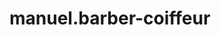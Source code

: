 # manuel.barber-coiffeur
<!DOCTYPE html>
<html lang="de">
<head>
    <meta charset="UTF-8">
    <meta name="viewport" content="width=device-width, initial-scale=1.0">
    <title>BarberStyle - Termin buchen</title>
    <script src="https://cdn.tailwindcss.com"></script>
    <style>
        @import url('https://fonts.googleapis.com/css2?family=Inter:wght@300;400;500;600;700&display=swap');
        body { font-family: 'Inter', sans-serif; }
        
        .calendar-day {
            transition: all 0.2s ease;
        }
        
        .calendar-day:hover {
            transform: translateY(-2px);
            box-shadow: 0 4px 12px rgba(0,0,0,0.15);
        }
        
        .service-card {
            transition: all 0.3s ease;
        }
        
        .service-card:hover {
            transform: translateY(-4px);
            box-shadow: 0 8px 25px rgba(0,0,0,0.15);
        }
        
        .time-slot {
            transition: all 0.2s ease;
        }
        
        .time-slot:hover {
            transform: scale(1.05);
        }
        
        .fade-in {
            animation: fadeIn 0.5s ease-in;
        }
        
        @keyframes fadeIn {
            from { opacity: 0; transform: translateY(20px); }
            to { opacity: 1; transform: translateY(0); }
        }

        .notification-badge {
            animation: pulse 2s infinite;
        }

        @keyframes pulse {
            0%, 100% { transform: scale(1); }
            50% { transform: scale(1.1); }
        }

        .notification-popup {
            animation: slideIn 0.3s ease-out;
        }

        @keyframes slideIn {
            from { transform: translateX(100%); opacity: 0; }
            to { transform: translateX(0); opacity: 1; }
        }
    </style>
</head>
<body class="bg-gradient-to-br from-black via-gray-900 to-black min-h-screen">
    <!-- Header -->
    <header class="bg-black/20 backdrop-blur-lg border-b border-white/10">
        <div class="max-w-6xl mx-auto px-6 py-4">
            <div class="flex items-center justify-between">
                <div class="flex items-center space-x-3">
                    <div class="w-10 h-10 bg-gradient-to-r from-red-600 to-red-800 rounded-lg flex items-center justify-center">
                        <span class="text-white font-bold text-lg">✂️</span>
                    </div>
                    <h1 class="text-2xl font-bold text-white">BarberStyle</h1>
                </div>
                <div class="text-red-400 font-medium">Premium Barbershop</div>
            </div>
        </div>
    </header>

    <div class="max-w-6xl mx-auto px-6 py-8">
        <!-- Progress Steps -->
        <div class="mb-8">
            <div class="flex items-center justify-center space-x-4 mb-6">
                <div class="flex items-center">
                    <div id="step1-indicator" class="w-8 h-8 bg-red-600 text-white rounded-full flex items-center justify-center font-bold">1</div>
                    <span class="ml-2 text-white font-medium">Service wählen</span>
                </div>
                <div class="w-12 h-0.5 bg-gray-600"></div>
                <div class="flex items-center">
                    <div id="step2-indicator" class="w-8 h-8 bg-gray-600 text-gray-400 rounded-full flex items-center justify-center font-bold">2</div>
                    <span class="ml-2 text-gray-400 font-medium">Datum & Zeit</span>
                </div>
                <div class="w-12 h-0.5 bg-gray-600"></div>
                <div class="flex items-center">
                    <div id="step3-indicator" class="w-8 h-8 bg-gray-600 text-gray-400 rounded-full flex items-center justify-center font-bold">3</div>
                    <span class="ml-2 text-gray-400 font-medium">Bestätigung</span>
                </div>
            </div>
        </div>

        <!-- Step 1: Service Selection -->
        <div id="step1" class="fade-in">
            <h2 class="text-3xl font-bold text-white text-center mb-8">Wählen Sie Ihre Dienstleistung</h2>
            <div class="grid md:grid-cols-2 lg:grid-cols-3 gap-6">
                <div class="service-card bg-white/10 backdrop-blur-lg rounded-xl p-6 border border-white/20 cursor-pointer" onclick="selectService('Herrenschnitt', 35, 45)">
                    <div class="text-4xl mb-4">💇‍♂️</div>
                    <h3 class="text-xl font-bold text-white mb-2">Herrenschnitt</h3>
                    <p class="text-gray-300 mb-4">Klassischer Herrenschnitt mit Styling</p>
                    <div class="flex justify-between items-center">
                        <span class="text-2xl font-bold text-red-400">35€</span>
                        <span class="text-gray-400">45 Min</span>
                    </div>
                </div>

                <div class="service-card bg-white/10 backdrop-blur-lg rounded-xl p-6 border border-white/20 cursor-pointer" onclick="selectService('Bart trimmen', 25, 30)">
                    <div class="text-4xl mb-4">🧔</div>
                    <h3 class="text-xl font-bold text-white mb-2">Bart trimmen</h3>
                    <p class="text-gray-300 mb-4">Professionelle Bartpflege und Styling</p>
                    <div class="flex justify-between items-center">
                        <span class="text-2xl font-bold text-red-400">25€</span>
                        <span class="text-gray-400">30 Min</span>
                    </div>
                </div>

                <div class="service-card bg-white/10 backdrop-blur-lg rounded-xl p-6 border border-white/20 cursor-pointer" onclick="selectService('Komplett-Paket', 55, 75)">
                    <div class="text-4xl mb-4">✨</div>
                    <h3 class="text-xl font-bold text-white mb-2">Komplett-Paket</h3>
                    <p class="text-gray-300 mb-4">Schnitt + Bart + Waschen + Styling</p>
                    <div class="flex justify-between items-center">
                        <span class="text-2xl font-bold text-red-400">55€</span>
                        <span class="text-gray-400">75 Min</span>
                    </div>
                </div>

                <div class="service-card bg-white/10 backdrop-blur-lg rounded-xl p-6 border border-white/20 cursor-pointer" onclick="selectService('Rasur', 30, 40)">
                    <div class="text-4xl mb-4">🪒</div>
                    <h3 class="text-xl font-bold text-white mb-2">Klassische Rasur</h3>
                    <p class="text-gray-300 mb-4">Traditionelle Nassrasur mit heißem Handtuch</p>
                    <div class="flex justify-between items-center">
                        <span class="text-2xl font-bold text-red-400">30€</span>
                        <span class="text-gray-400">40 Min</span>
                    </div>
                </div>

                <div class="service-card bg-white/10 backdrop-blur-lg rounded-xl p-6 border border-white/20 cursor-pointer" onclick="selectService('Kinderschnitt', 20, 30)">
                    <div class="text-4xl mb-4">👶</div>
                    <h3 class="text-xl font-bold text-white mb-2">Kinderschnitt</h3>
                    <p class="text-gray-300 mb-4">Für unsere kleinen Kunden (bis 12 Jahre)</p>
                    <div class="flex justify-between items-center">
                        <span class="text-2xl font-bold text-red-400">20€</span>
                        <span class="text-gray-400">30 Min</span>
                    </div>
                </div>

                <div class="service-card bg-white/10 backdrop-blur-lg rounded-xl p-6 border border-white/20 cursor-pointer" onclick="selectService('Haarpflege', 40, 50)">
                    <div class="text-4xl mb-4">🧴</div>
                    <h3 class="text-xl font-bold text-white mb-2">Haarpflege</h3>
                    <p class="text-gray-300 mb-4">Intensive Haarpflege mit Premium-Produkten</p>
                    <div class="flex justify-between items-center">
                        <span class="text-2xl font-bold text-red-400">40€</span>
                        <span class="text-gray-400">50 Min</span>
                    </div>
                </div>
            </div>
        </div>

        <!-- Step 2: Date & Time Selection -->
        <div id="step2" class="hidden">
            <h2 class="text-3xl font-bold text-white text-center mb-8">Datum und Uhrzeit wählen</h2>
            
            <!-- Selected Service Display -->
            <div id="selected-service" class="bg-red-600/20 border border-red-600/30 rounded-xl p-4 mb-8">
                <div class="flex items-center justify-between">
                    <div>
                        <h3 class="text-lg font-bold text-white" id="service-name"></h3>
                        <p class="text-red-300" id="service-details"></p>
                    </div>
                    <button onclick="goToStep(1)" class="text-red-400 hover:text-red-300 underline">Ändern</button>
                </div>
            </div>

            <div class="grid lg:grid-cols-2 gap-8">
                <!-- Calendar -->
                <div class="bg-white/10 backdrop-blur-lg rounded-xl p-6 border border-white/20">
                    <h3 class="text-xl font-bold text-white mb-4">Datum auswählen</h3>
                    <div class="grid grid-cols-7 gap-2 mb-4">
                        <div class="text-center text-gray-400 font-medium py-2">Mo</div>
                        <div class="text-center text-gray-400 font-medium py-2">Di</div>
                        <div class="text-center text-gray-400 font-medium py-2">Mi</div>
                        <div class="text-center text-gray-400 font-medium py-2">Do</div>
                        <div class="text-center text-gray-400 font-medium py-2">Fr</div>
                        <div class="text-center text-gray-400 font-medium py-2">Sa</div>
                        <div class="text-center text-gray-400 font-medium py-2">So</div>
                    </div>
                    <div id="calendar-grid" class="grid grid-cols-7 gap-2">
                        <!-- Calendar days will be generated by JavaScript -->
                    </div>
                </div>

                <!-- Time Slots -->
                <div class="bg-white/10 backdrop-blur-lg rounded-xl p-6 border border-white/20">
                    <h3 class="text-xl font-bold text-white mb-4">Verfügbare Zeiten</h3>
                    <div id="time-slots" class="grid grid-cols-2 gap-3">
                        <div class="text-center text-gray-400 py-8">
                            Bitte wählen Sie zuerst ein Datum
                        </div>
                    </div>
                </div>
            </div>

            <div class="flex justify-center mt-8">
                <button id="continue-btn" onclick="goToStep(3)" class="bg-red-600 hover:bg-red-700 text-white font-bold py-3 px-8 rounded-lg disabled:opacity-50 disabled:cursor-not-allowed" disabled>
                    Weiter zur Bestätigung
                </button>
            </div>
        </div>

        <!-- Step 3: Confirmation -->
        <div id="step3" class="hidden">
            <h2 class="text-3xl font-bold text-white text-center mb-8">Termin bestätigen</h2>
            
            <div class="max-w-2xl mx-auto">
                <div class="bg-white/10 backdrop-blur-lg rounded-xl p-8 border border-white/20 mb-8">
                    <h3 class="text-xl font-bold text-white mb-6">Ihre Buchungsdetails</h3>
                    
                    <div class="space-y-4">
                        <div class="flex justify-between items-center py-3 border-b border-white/10">
                            <span class="text-gray-300">Dienstleistung:</span>
                            <span class="text-white font-medium" id="confirm-service"></span>
                        </div>
                        <div class="flex justify-between items-center py-3 border-b border-white/10">
                            <span class="text-gray-300">Datum:</span>
                            <span class="text-white font-medium" id="confirm-date"></span>
                        </div>
                        <div class="flex justify-between items-center py-3 border-b border-white/10">
                            <span class="text-gray-300">Uhrzeit:</span>
                            <span class="text-white font-medium" id="confirm-time"></span>
                        </div>
                        <div class="flex justify-between items-center py-3 border-b border-white/10">
                            <span class="text-gray-300">Dauer:</span>
                            <span class="text-white font-medium" id="confirm-duration"></span>
                        </div>
                        <div class="flex justify-between items-center py-3">
                            <span class="text-gray-300 text-lg">Preis:</span>
                            <span class="text-red-400 font-bold text-xl" id="confirm-price"></span>
                        </div>
                    </div>
                </div>

                <!-- Contact Form -->
                <div class="bg-white/10 backdrop-blur-lg rounded-xl p-8 border border-white/20 mb-8">
                    <h3 class="text-xl font-bold text-white mb-6">Ihre Kontaktdaten</h3>
                    <div class="space-y-4">
                        <div>
                            <label class="block text-gray-300 mb-2">Name *</label>
                            <input type="text" id="customer-name" class="w-full bg-white/5 border border-white/20 rounded-lg px-4 py-3 text-white placeholder-gray-400 focus:border-red-500 focus:outline-none" placeholder="Ihr vollständiger Name" required>
                        </div>
                        <div>
                            <label class="block text-gray-300 mb-2">Telefon *</label>
                            <input type="tel" id="customer-phone" class="w-full bg-white/5 border border-white/20 rounded-lg px-4 py-3 text-white placeholder-gray-400 focus:border-red-500 focus:outline-none" placeholder="+49 123 456 789" required>
                        </div>
                        <div>
                            <label class="block text-gray-300 mb-2">E-Mail</label>
                            <input type="email" id="customer-email" class="w-full bg-white/5 border border-white/20 rounded-lg px-4 py-3 text-white placeholder-gray-400 focus:border-red-500 focus:outline-none" placeholder="ihre.email@beispiel.de">
                        </div>
                        <div>
                            <label class="block text-gray-300 mb-2">Besondere Wünsche</label>
                            <textarea id="customer-notes" class="w-full bg-white/5 border border-white/20 rounded-lg px-4 py-3 text-white placeholder-gray-400 focus:border-red-500 focus:outline-none h-24 resize-none" placeholder="Haben Sie besondere Wünsche oder Anmerkungen?"></textarea>
                        </div>
                    </div>
                </div>

                <div class="flex space-x-4">
                    <button onclick="goToStep(2)" class="flex-1 bg-gray-600 hover:bg-gray-700 text-white font-bold py-3 px-6 rounded-lg">
                        Zurück
                    </button>
                    <button onclick="confirmBooking()" class="flex-1 bg-red-600 hover:bg-red-700 text-white font-bold py-3 px-6 rounded-lg">
                        Termin buchen
                    </button>
                </div>
            </div>
        </div>

        <!-- Success Message -->
        <div id="success-message" class="hidden">
            <div class="max-w-2xl mx-auto text-center">
                <div class="bg-green-500/20 border border-green-500/30 rounded-xl p-8 mb-8">
                    <div class="text-6xl mb-4">✅</div>
                    <h2 class="text-3xl font-bold text-white mb-4">Termin erfolgreich gebucht!</h2>
                    <p class="text-gray-300 mb-6">Vielen Dank für Ihre Buchung. Wir haben Ihren Termin bestätigt und werden Sie kurz vorher per SMS/Anruf kontaktieren.</p>
                    
                    <div class="bg-white/10 rounded-lg p-6 mb-6">
                        <h3 class="text-lg font-bold text-white mb-4">Ihre Buchungsnummer</h3>
                        <div class="text-2xl font-mono text-red-400" id="booking-number"></div>
                    </div>
                    
                    <button onclick="newBooking()" class="bg-red-600 hover:bg-red-700 text-white font-bold py-3 px-8 rounded-lg">
                        Neuen Termin buchen
                    </button>
                </div>
            </div>
        </div>

        <!-- Admin Access Button -->
        <div class="fixed bottom-6 right-6">
            <button onclick="showAdminLogin()" class="relative bg-red-600 hover:bg-red-700 text-white p-3 rounded-full shadow-lg">
                <svg class="w-6 h-6" fill="none" stroke="currentColor" viewBox="0 0 24 24">
                    <path stroke-linecap="round" stroke-linejoin="round" stroke-width="2" d="M10.325 4.317c.426-1.756 2.924-1.756 3.35 0a1.724 1.724 0 002.573 1.066c1.543-.94 3.31.826 2.37 2.37a1.724 1.724 0 001.065 2.572c1.756.426 1.756 2.924 0 3.35a1.724 1.724 0 00-1.066 2.573c.94 1.543-.826 3.31-2.37 2.37a1.724 1.724 0 00-2.572 1.065c-.426 1.756-2.924 1.756-3.35 0a1.724 1.724 0 00-2.573-1.066c-1.543.94-3.31-.826-2.37-2.37a1.724 1.724 0 00-1.065-2.572c-1.756-.426-1.756-2.924 0-3.35a1.724 1.724 0 001.066-2.573c-.94-1.543.826-3.31 2.37-2.37.996.608 2.296.07 2.572-1.065z"></path>
                    <path stroke-linecap="round" stroke-linejoin="round" stroke-width="2" d="M15 12a3 3 0 11-6 0 3 3 0 016 0z"></path>
                </svg>
                <!-- Notification Badge -->
                <div id="notification-badge" class="absolute -top-2 -right-2 bg-red-500 text-white text-xs rounded-full w-6 h-6 flex items-center justify-center notification-badge hidden">
                    <span id="notification-count">0</span>
                </div>
            </button>
        </div>

        <!-- Admin Login Modal -->
        <div id="admin-login-modal" class="fixed inset-0 bg-black/50 backdrop-blur-sm hidden flex items-center justify-center z-50">
            <div class="bg-white/10 backdrop-blur-lg rounded-xl p-8 border border-white/20 max-w-md w-full mx-4">
                <h3 class="text-xl font-bold text-white mb-6">Admin Login</h3>
                <div class="space-y-4">
                    <div>
                        <label class="block text-gray-300 mb-2">Benutzername</label>
                        <input type="text" id="admin-username" class="w-full bg-white/5 border border-white/20 rounded-lg px-4 py-3 text-white placeholder-gray-400 focus:border-red-500 focus:outline-none" placeholder="admin">
                    </div>
                    <div>
                        <label class="block text-gray-300 mb-2">Passwort</label>
                        <input type="password" id="admin-password" class="w-full bg-white/5 border border-white/20 rounded-lg px-4 py-3 text-white placeholder-gray-400 focus:border-red-500 focus:outline-none" placeholder="••••••••">
                    </div>
                </div>
                <div class="flex space-x-4 mt-6">
                    <button onclick="hideAdminLogin()" class="flex-1 bg-gray-600 hover:bg-gray-700 text-white font-bold py-3 px-6 rounded-lg">
                        Abbrechen
                    </button>
                    <button onclick="adminLogin()" class="flex-1 bg-red-600 hover:bg-red-700 text-white font-bold py-3 px-6 rounded-lg">
                        Anmelden
                    </button>
                </div>
            </div>
        </div>
    </div>

    <!-- Notification Popup -->
    <div id="notification-popup" class="fixed top-4 right-4 bg-green-500/90 backdrop-blur-lg text-white p-4 rounded-lg shadow-lg hidden notification-popup z-50">
        <div class="flex items-center space-x-3">
            <div class="text-2xl">🔔</div>
            <div>
                <h4 class="font-bold">Neue Buchung!</h4>
                <p class="text-sm" id="notification-text"></p>
            </div>
            <button onclick="hideNotification()" class="text-white/80 hover:text-white">
                <svg class="w-5 h-5" fill="none" stroke="currentColor" viewBox="0 0 24 24">
                    <path stroke-linecap="round" stroke-linejoin="round" stroke-width="2" d="M6 18L18 6M6 6l12 12"></path>
                </svg>
            </button>
        </div>
    </div>

    <!-- Admin Panel -->
    <div id="admin-panel" class="hidden min-h-screen bg-gradient-to-br from-black via-gray-900 to-black">
        <!-- Admin Header -->
        <header class="bg-black/20 backdrop-blur-lg border-b border-white/10">
            <div class="max-w-7xl mx-auto px-6 py-4">
                <div class="flex items-center justify-between">
                    <div class="flex items-center space-x-3">
                        <div class="w-10 h-10 bg-gradient-to-r from-red-600 to-red-800 rounded-lg flex items-center justify-center">
                            <span class="text-white font-bold text-lg">⚙️</span>
                        </div>
                        <h1 class="text-2xl font-bold text-white">BarberStyle Admin</h1>
                        <!-- Notification Bell in Admin -->
                        <div class="relative ml-4">
                            <button onclick="showNotifications()" class="text-white hover:text-red-400 p-2">
                                <svg class="w-6 h-6" fill="none" stroke="currentColor" viewBox="0 0 24 24">
                                    <path stroke-linecap="round" stroke-linejoin="round" stroke-width="2" d="M15 17h5l-1.405-1.405A2.032 2.032 0 0118 14.158V11a6.002 6.002 0 00-4-5.659V5a2 2 0 10-4 0v.341C7.67 6.165 6 8.388 6 11v3.159c0 .538-.214 1.055-.595 1.436L4 17h5m6 0v1a3 3 0 11-6 0v-1m6 0H9"></path>
                                </svg>
                                <div id="admin-notification-badge" class="absolute -top-1 -right-1 bg-red-500 text-white text-xs rounded-full w-5 h-5 flex items-center justify-center notification-badge hidden">
                                    <span id="admin-notification-count">0</span>
                                </div>
                            </button>
                        </div>
                    </div>
                    <button onclick="logoutAdmin()" class="bg-red-600 hover:bg-red-700 text-white px-4 py-2 rounded-lg">
                        Abmelden
                    </button>
                </div>
            </div>
        </header>

        <div class="max-w-7xl mx-auto px-6 py-8">
            <div class="grid lg:grid-cols-4 gap-8">
                <!-- Admin Navigation -->
                <div class="lg:col-span-1">
                    <div class="bg-white/10 backdrop-blur-lg rounded-xl p-6 border border-white/20 sticky top-8">
                        <h3 class="text-lg font-bold text-white mb-4">Navigation</h3>
                        <nav class="space-y-2">
                            <button onclick="showAdminSection('dashboard')" class="admin-nav-item w-full text-left px-4 py-3 rounded-lg bg-red-600 text-white">
                                📊 Dashboard
                            </button>
                            <button onclick="showAdminSection('appointments')" class="admin-nav-item w-full text-left px-4 py-3 rounded-lg text-gray-300 hover:text-white hover:bg-white/10">
                                📅 Termine
                            </button>
                            <button onclick="showAdminSection('customers')" class="admin-nav-item w-full text-left px-4 py-3 rounded-lg text-gray-300 hover:text-white hover:bg-white/10">
                                👥 Kunden
                            </button>
                            <button onclick="showAdminSection('notifications')" class="admin-nav-item w-full text-left px-4 py-3 rounded-lg text-gray-300 hover:text-white hover:bg-white/10 relative">
                                🔔 Benachrichtigungen
                                <div id="nav-notification-badge" class="absolute top-2 right-2 bg-red-500 text-white text-xs rounded-full w-5 h-5 flex items-center justify-center notification-badge hidden">
                                    <span id="nav-notification-count">0</span>
                                </div>
                            </button>
                            <button onclick="showAdminSection('settings')" class="admin-nav-item w-full text-left px-4 py-3 rounded-lg text-gray-300 hover:text-white hover:bg-white/10">
                                🎨 Design & Einstellungen
                            </button>
                        </nav>
                    </div>
                </div>

                <!-- Admin Content -->
                <div class="lg:col-span-3">
                    <!-- Dashboard Section -->
                    <div id="dashboard-section">
                        <h2 class="text-3xl font-bold text-white mb-8">Dashboard</h2>
                        
                        <!-- Stats Cards -->
                        <div class="grid md:grid-cols-3 gap-6 mb-8">
                            <div class="bg-white/10 backdrop-blur-lg rounded-xl p-6 border border-white/20">
                                <div class="flex items-center justify-between">
                                    <div>
                                        <p class="text-gray-300">Heute</p>
                                        <p class="text-2xl font-bold text-white">4 Termine</p>
                                    </div>
                                    <div class="text-3xl">📅</div>
                                </div>
                            </div>
                            <div class="bg-white/10 backdrop-blur-lg rounded-xl p-6 border border-white/20">
                                <div class="flex items-center justify-between">
                                    <div>
                                        <p class="text-gray-300">Diese Woche</p>
                                        <p class="text-2xl font-bold text-white">28 Termine</p>
                                    </div>
                                    <div class="text-3xl">📊</div>
                                </div>
                            </div>
                            <div class="bg-white/10 backdrop-blur-lg rounded-xl p-6 border border-white/20">
                                <div class="flex items-center justify-between">
                                    <div>
                                        <p class="text-gray-300">Umsatz heute</p>
                                        <p class="text-2xl font-bold text-red-400">180€</p>
                                    </div>
                                    <div class="text-3xl">💰</div>
                                </div>
                            </div>
                        </div>

                        <!-- Today's Appointments -->
                        <div class="bg-white/10 backdrop-blur-lg rounded-xl p-6 border border-white/20">
                            <div class="flex items-center justify-between mb-6">
                                <h3 class="text-xl font-bold text-white">Heutige Termine</h3>
                                <span class="text-gray-300" id="today-date"></span>
                            </div>
                            <div id="appointments-list" class="space-y-4">
                                <!-- Appointments will be loaded here -->
                            </div>
                        </div>
                    </div>

                    <!-- Appointments Section -->
                    <div id="appointments-section" class="hidden">
                        <h2 class="text-3xl font-bold text-white mb-8">Terminverwaltung</h2>
                        
                        <div class="bg-white/10 backdrop-blur-lg rounded-xl p-6 border border-white/20 mb-6">
                            <div class="flex items-center justify-between mb-4">
                                <h3 class="text-xl font-bold text-white">Alle Termine</h3>
                                <div class="flex space-x-4">
                                    <select class="bg-white/5 border border-white/20 rounded-lg px-4 py-2 text-white">
                                        <option>Heute</option>
                                        <option>Diese Woche</option>
                                        <option>Diesen Monat</option>
                                    </select>
                                    <button class="bg-red-600 hover:bg-red-700 text-white px-4 py-2 rounded-lg">
                                        + Neuer Termin
                                    </button>
                                </div>
                            </div>
                            
                            <div class="overflow-x-auto">
                                <table class="w-full">
                                    <thead>
                                        <tr class="border-b border-white/20">
                                            <th class="text-left text-gray-300 py-3">Zeit</th>
                                            <th class="text-left text-gray-300 py-3">Kunde</th>
                                            <th class="text-left text-gray-300 py-3">Service</th>
                                            <th class="text-left text-gray-300 py-3">Telefon</th>
                                            <th class="text-left text-gray-300 py-3">Status</th>
                                            <th class="text-left text-gray-300 py-3">Aktionen</th>
                                        </tr>
                                    </thead>
                                    <tbody class="text-white" id="all-appointments-table">
                                        <!-- Dynamic appointments will be loaded here -->
                                    </tbody>
                                </table>
                            </div>
                        </div>
                    </div>

                    <!-- Customers Section -->
                    <div id="customers-section" class="hidden">
                        <h2 class="text-3xl font-bold text-white mb-8">Kundenverwaltung</h2>
                        
                        <div class="bg-white/10 backdrop-blur-lg rounded-xl p-6 border border-white/20">
                            <div class="flex items-center justify-between mb-6">
                                <h3 class="text-xl font-bold text-white">Kundenliste</h3>
                                <div class="flex space-x-4">
                                    <input type="text" placeholder="Kunde suchen..." class="bg-white/5 border border-white/20 rounded-lg px-4 py-2 text-white placeholder-gray-400">
                                    <button class="bg-red-600 hover:bg-red-700 text-white px-4 py-2 rounded-lg">
                                        + Neuer Kunde
                                    </button>
                                </div>
                            </div>
                            
                            <div class="grid md:grid-cols-2 lg:grid-cols-3 gap-4" id="customers-grid">
                                <!-- Dynamic customers will be loaded here -->
                            </div>
                        </div>
                    </div>

                    <!-- Notifications Section -->
                    <div id="notifications-section" class="hidden">
                        <h2 class="text-3xl font-bold text-white mb-8">Benachrichtigungen</h2>
                        
                        <div class="bg-white/10 backdrop-blur-lg rounded-xl p-6 border border-white/20 mb-6">
                            <div class="flex items-center justify-between mb-6">
                                <h3 class="text-xl font-bold text-white">Neue Buchungen</h3>
                                <button onclick="markAllAsRead()" class="text-red-400 hover:text-red-300 underline">
                                    Alle als gelesen markieren
                                </button>
                            </div>
                            
                            <div id="notifications-list" class="space-y-4">
                                <div class="text-center text-gray-400 py-8">
                                    Keine neuen Benachrichtigungen
                                </div>
                            </div>
                        </div>

                        <!-- Notification Settings -->
                        <div class="bg-white/10 backdrop-blur-lg rounded-xl p-6 border border-white/20">
                            <h3 class="text-xl font-bold text-white mb-6">Benachrichtigungs-Einstellungen</h3>
                            
                            <div class="space-y-6">
                                <!-- Browser Notifications -->
                                <div class="flex items-center justify-between">
                                    <div>
                                        <h4 class="text-white font-medium">🌐 Browser-Benachrichtigungen</h4>
                                        <p class="text-gray-400 text-sm">Erhalten Sie Popup-Benachrichtigungen bei neuen Buchungen</p>
                                    </div>
                                    <label class="relative inline-flex items-center cursor-pointer">
                                        <input type="checkbox" id="browser-notifications" class="sr-only peer" checked>
                                        <div class="w-11 h-6 bg-gray-600 peer-focus:outline-none rounded-full peer peer-checked:after:translate-x-full peer-checked:after:border-white after:content-[''] after:absolute after:top-[2px] after:left-[2px] after:bg-white after:rounded-full after:h-5 after:w-5 after:transition-all peer-checked:bg-red-600"></div>
                                    </label>
                                </div>
                                
                                <!-- Sound Notifications -->
                                <div class="flex items-center justify-between">
                                    <div>
                                        <h4 class="text-white font-medium">🔊 Sound-Benachrichtigungen</h4>
                                        <p class="text-gray-400 text-sm">Akustisches Signal bei neuen Buchungen</p>
                                    </div>
                                    <label class="relative inline-flex items-center cursor-pointer">
                                        <input type="checkbox" id="sound-notifications" class="sr-only peer" checked>
                                        <div class="w-11 h-6 bg-gray-600 peer-focus:outline-none rounded-full peer peer-checked:after:translate-x-full peer-checked:after:border-white after:content-[''] after:absolute after:top-[2px] after:left-[2px] after:bg-white after:rounded-full after:h-5 after:w-5 after:transition-all peer-checked:bg-red-600"></div>
                                    </label>
                                </div>

                                <!-- SMS Notifications -->
                                <div class="border-t border-white/10 pt-4">
                                    <div class="flex items-center justify-between mb-4">
                                        <div>
                                            <h4 class="text-white font-medium">📱 SMS-Benachrichtigungen</h4>
                                            <p class="text-gray-400 text-sm">Erhalten Sie SMS bei neuen Buchungen auf Ihr Handy</p>
                                        </div>
                                        <label class="relative inline-flex items-center cursor-pointer">
                                            <input type="checkbox" id="sms-notifications" class="sr-only peer">
                                            <div class="w-11 h-6 bg-gray-600 peer-focus:outline-none rounded-full peer peer-checked:after:translate-x-full peer-checked:after:border-white after:content-[''] after:absolute after:top-[2px] after:left-[2px] after:bg-white after:rounded-full after:h-5 after:w-5 after:transition-all peer-checked:bg-red-600"></div>
                                        </label>
                                    </div>
                                    
                                    <div id="sms-settings" class="space-y-3 opacity-50">
                                        <div>
                                            <label class="block text-gray-300 mb-2">Admin Telefonnummer</label>
                                            <input type="tel" id="admin-phone" placeholder="+49 123 456789" class="w-full bg-white/5 border border-white/20 rounded-lg px-4 py-2 text-white placeholder-gray-400 focus:border-red-500 focus:outline-none" disabled>
                                        </div>
                                        <div class="bg-blue-500/20 border border-blue-500/30 rounded-lg p-3">
                                            <p class="text-blue-300 text-sm">💡 <strong>Demo-Hinweis:</strong> SMS-Versand ist in dieser Demo simuliert. In der echten Version würde ein SMS-Service wie Twilio verwendet werden.</p>
                                        </div>
                                    </div>
                                </div>

                                <!-- Email Notifications -->
                                <div class="border-t border-white/10 pt-4">
                                    <div class="flex items-center justify-between mb-4">
                                        <div>
                                            <h4 class="text-white font-medium">📧 E-Mail-Benachrichtigungen</h4>
                                            <p class="text-gray-400 text-sm">Erhalten Sie E-Mails bei neuen Buchungen</p>
                                        </div>
                                        <label class="relative inline-flex items-center cursor-pointer">
                                            <input type="checkbox" id="email-notifications" class="sr-only peer">
                                            <div class="w-11 h-6 bg-gray-600 peer-focus:outline-none rounded-full peer peer-checked:after:translate-x-full peer-checked:after:border-white after:content-[''] after:absolute after:top-[2px] after:left-[2px] after:bg-white after:rounded-full after:h-5 after:w-5 after:transition-all peer-checked:bg-red-600"></div>
                                        </label>
                                    </div>
                                    
                                    <div id="email-settings" class="space-y-3 opacity-50">
                                        <div>
                                            <label class="block text-gray-300 mb-2">Admin E-Mail</label>
                                            <input type="email" id="admin-email" placeholder="admin@barbershop.de" class="w-full bg-white/5 border border-white/20 rounded-lg px-4 py-2 text-white placeholder-gray-400 focus:border-red-500 focus:outline-none" disabled>
                                        </div>
                                        <div class="bg-blue-500/20 border border-blue-500/30 rounded-lg p-3">
                                            <p class="text-blue-300 text-sm">💡 <strong>Demo-Hinweis:</strong> E-Mail-Versand ist in dieser Demo simuliert. In der echten Version würde ein E-Mail-Service verwendet werden.</p>
                                        </div>
                                    </div>
                                </div>

                                <!-- WhatsApp Notifications -->
                                <div class="border-t border-white/10 pt-4">
                                    <div class="flex items-center justify-between mb-4">
                                        <div>
                                            <h4 class="text-white font-medium">💬 WhatsApp-Benachrichtigungen</h4>
                                            <p class="text-gray-400 text-sm">Erhalten Sie WhatsApp-Nachrichten bei neuen Buchungen</p>
                                        </div>
                                        <label class="relative inline-flex items-center cursor-pointer">
                                            <input type="checkbox" id="whatsapp-notifications" class="sr-only peer">
                                            <div class="w-11 h-6 bg-gray-600 peer-focus:outline-none rounded-full peer peer-checked:after:translate-x-full peer-checked:after:border-white after:content-[''] after:absolute after:top-[2px] after:left-[2px] after:bg-white after:rounded-full after:h-5 after:w-5 after:transition-all peer-checked:bg-red-600"></div>
                                        </label>
                                    </div>
                                    
                                    <div id="whatsapp-settings" class="space-y-3 opacity-50">
                                        <div>
                                            <label class="block text-gray-300 mb-2">WhatsApp Nummer</label>
                                            <input type="tel" id="whatsapp-phone" placeholder="+49 123 456789" class="w-full bg-white/5 border border-white/20 rounded-lg px-4 py-2 text-white placeholder-gray-400 focus:border-red-500 focus:outline-none" disabled>
                                        </div>
                                        <div class="bg-blue-500/20 border border-blue-500/30 rounded-lg p-3">
                                            <p class="text-blue-300 text-sm">💡 <strong>Demo-Hinweis:</strong> WhatsApp-Versand ist in dieser Demo simuliert. In der echten Version würde die WhatsApp Business API verwendet werden.</p>
                                        </div>
                                    </div>
                                </div>

                                <!-- Test Notifications -->
                                <div class="border-t border-white/10 pt-4">
                                    <h4 class="text-white font-medium mb-4">🧪 Test-Benachrichtigungen</h4>
                                    <div class="grid grid-cols-2 gap-3">
                                        <button onclick="testBrowserNotification()" class="bg-blue-600 hover:bg-blue-700 text-white px-4 py-2 rounded-lg text-sm">
                                            Browser testen
                                        </button>
                                        <button onclick="testSMSNotification()" class="bg-green-600 hover:bg-green-700 text-white px-4 py-2 rounded-lg text-sm">
                                            SMS testen
                                        </button>
                                        <button onclick="testEmailNotification()" class="bg-purple-600 hover:bg-purple-700 text-white px-4 py-2 rounded-lg text-sm">
                                            E-Mail testen
                                        </button>
                                        <button onclick="testWhatsAppNotification()" class="bg-green-500 hover:bg-green-600 text-white px-4 py-2 rounded-lg text-sm">
                                            WhatsApp testen
                                        </button>
                                    </div>
                                </div>
                            </div>
                        </div>
                    </div>

                    <!-- Settings Section -->
                    <div id="settings-section" class="hidden">
                        <h2 class="text-3xl font-bold text-white mb-8">Design & Einstellungen</h2>
                        
                        <!-- Design Settings -->
                        <div class="bg-white/10 backdrop-blur-lg rounded-xl p-6 border border-white/20 mb-6">
                            <h3 class="text-xl font-bold text-white mb-6">🎨 Design anpassen</h3>
                            
                            <div class="grid md:grid-cols-2 gap-6">
                                <div>
                                    <h4 class="text-lg font-medium text-white mb-4">Farben</h4>
                                    <div class="space-y-4">
                                        <div>
                                            <label class="block text-gray-300 mb-2">Hauptfarbe</label>
                                            <div class="flex items-center space-x-3">
                                                <input type="color" id="primary-color" value="#661414" class="w-12 h-10 rounded border border-white/20">
                                                <input type="text" value="#661414" class="bg-white/5 border border-white/20 rounded-lg px-3 py-2 text-white text-sm">
                                            </div>
                                        </div>
                                        <div>
                                            <label class="block text-gray-300 mb-2">Akzentfarbe</label>
                                            <div class="flex items-center space-x-3">
                                                <input type="color" id="accent-color" value="#ffffff" class="w-12 h-10 rounded border border-white/20">
                                                <input type="text" value="#ffffff" class="bg-white/5 border border-white/20 rounded-lg px-3 py-2 text-white text-sm">
                                            </div>
                                        </div>
                                        <div>
                                            <label class="block text-gray-300 mb-2">Hintergrundfarbe</label>
                                            <div class="flex items-center space-x-3">
                                                <input type="color" id="background-color" value="#000000" class="w-12 h-10 rounded border border-white/20">
                                                <input type="text" value="#000000" class="bg-white/5 border border-white/20 rounded-lg px-3 py-2 text-white text-sm">
                                            </div>
                                        </div>
                                    </div>
                                </div>
                                
                                <div>
                                    <h4 class="text-lg font-medium text-white mb-4">Texte</h4>
                                    <div class="space-y-4">
                                        <div>
                                            <label class="block text-gray-300 mb-2">Shop Name</label>
                                            <input type="text" id="shop-name" value="BarberStyle" class="w-full bg-white/5 border border-white/20 rounded-lg px-4 py-3 text-white">
                                        </div>
                                        <div>
                                            <label class="block text-gray-300 mb-2">Untertitel</label>
                                            <input type="text" id="shop-tagline" value="Premium Barbershop" class="w-full bg-white/5 border border-white/20 rounded-lg px-4 py-3 text-white">
                                        </div>
                                        <div>
                                            <label class="block text-gray-300 mb-2">Logo hochladen</label>
                                            <div class="border-2 border-dashed border-white/20 rounded-lg p-6 text-center">
                                                <div class="text-gray-400 mb-2">📁</div>
                                                <p class="text-gray-400 text-sm">Logo hier ablegen oder klicken zum Auswählen</p>
                                                <input type="file" accept="image/*" class="hidden">
                                            </div>
                                        </div>
                                    </div>
                                </div>
                            </div>
                            
                            <div class="flex space-x-4 mt-8">
                                <button onclick="previewDesign()" class="bg-blue-600 hover:bg-blue-700 text-white px-6 py-3 rounded-lg">
                                    👁️ Vorschau
                                </button>
                                <button onclick="saveDesignSettings()" class="bg-green-600 hover:bg-green-700 text-white px-6 py-3 rounded-lg">
                                    💾 Speichern
                                </button>
                                <button onclick="resetToDefaults()" class="bg-gray-600 hover:bg-gray-700 text-white px-6 py-3 rounded-lg">
                                    🔄 Zurücksetzen
                                </button>
                            </div>
                        </div>

                        <!-- Business Settings -->
                        <div class="bg-white/10 backdrop-blur-lg rounded-xl p-6 border border-white/20 mb-6">
                            <h3 class="text-xl font-bold text-white mb-6">🏪 Geschäftseinstellungen</h3>
                            
                            <div class="grid md:grid-cols-2 gap-6">
                                <div>
                                    <h4 class="text-lg font-medium text-white mb-4">Öffnungszeiten</h4>
                                    <div class="space-y-3">
                                        <div class="flex items-center justify-between">
                                            <span class="text-gray-300">Montag</span>
                                            <div class="flex space-x-2">
                                                <input type="time" value="09:00" class="bg-white/5 border border-white/20 rounded px-2 py-1 text-white text-sm">
                                                <span class="text-gray-400">-</span>
                                                <input type="time" value="19:00" class="bg-white/5 border border-white/20 rounded px-2 py-1 text-white text-sm">
                                            </div>
                                        </div>
                                        <div class="flex items-center justify-between">
                                            <span class="text-gray-300">Dienstag</span>
                                            <div class="flex space-x-2">
                                                <input type="time" value="09:00" class="bg-white/5 border border-white/20 rounded px-2 py-1 text-white text-sm">
                                                <span class="text-gray-400">-</span>
                                                <input type="time" value="19:00" class="bg-white/5 border border-white/20 rounded px-2 py-1 text-white text-sm">
                                            </div>
                                        </div>
                                        <div class="flex items-center justify-between">
                                            <span class="text-gray-300">Sonntag</span>
                                            <span class="text-red-400">Geschlossen</span>
                                        </div>
                                    </div>
                                </div>
                                
                                <div>
                                    <h4 class="text-lg font-medium text-white mb-4">Kontaktdaten</h4>
                                    <div class="space-y-4">
                                        <div>
                                            <label class="block text-gray-300 mb-2">Telefon</label>
                                            <input type="tel" value="+49 123 456789" class="w-full bg-white/5 border border-white/20 rounded-lg px-4 py-2 text-white">
                                        </div>
                                        <div>
                                            <label class="block text-gray-300 mb-2">E-Mail</label>
                                            <input type="email" value="info@barberstyle.de" class="w-full bg-white/5 border border-white/20 rounded-lg px-4 py-2 text-white">
                                        </div>
                                        <div>
                                            <label class="block text-gray-300 mb-2">Adresse</label>
                                            <textarea class="w-full bg-white/5 border border-white/20 rounded-lg px-4 py-2 text-white h-20 resize-none">Musterstraße 123
12345 Musterstadt</textarea>
                                        </div>
                                    </div>
                                </div>
                            </div>
                        </div>

                        <!-- Service Management -->
                        <div class="bg-white/10 backdrop-blur-lg rounded-xl p-6 border border-white/20">
                            <h3 class="text-xl font-bold text-white mb-6">✂️ Dienstleistungen verwalten</h3>
                            
                            <div class="space-y-4">
                                <div class="flex items-center justify-between bg-white/5 rounded-lg p-4">
                                    <div class="flex items-center space-x-4">
                                        <span class="text-2xl">💇‍♂️</span>
                                        <div>
                                            <h4 class="text-white font-medium">Herrenschnitt</h4>
                                            <p class="text-gray-400 text-sm">45 Minuten • 35€</p>
                                        </div>
                                    </div>
                                    <div class="flex space-x-2">
                                        <button class="text-blue-400 hover:text-blue-300">Bearbeiten</button>
                                        <button class="text-red-400 hover:text-red-300">Löschen</button>
                                    </div>
                                </div>
                                
                                <div class="flex items-center justify-between bg-white/5 rounded-lg p-4">
                                    <div class="flex items-center space-x-4">
                                        <span class="text-2xl">🧔</span>
                                        <div>
                                            <h4 class="text-white font-medium">Bart trimmen</h4>
                                            <p class="text-gray-400 text-sm">30 Minuten • 25€</p>
                                        </div>
                                    </div>
                                    <div class="flex space-x-2">
                                        <button class="text-blue-400 hover:text-blue-300">Bearbeiten</button>
                                        <button class="text-red-400 hover:text-red-300">Löschen</button>
                                    </div>
                                </div>
                            </div>
                            
                            <button class="mt-4 bg-red-600 hover:bg-red-700 text-white px-4 py-2 rounded-lg">
                                + Neue Dienstleistung
                            </button>
                        </div>
                    </div>
                </div>
            </div>
        </div>
    </div>

    <script>
        let selectedService = null;
        let selectedDate = null;
        let selectedTime = null;
        let currentStep = 1;
        let notifications = [];
        let unreadCount = 0;

        // Available time slots
        const timeSlots = [
            '09:00', '09:30', '10:00', '10:30', '11:00', '11:30',
            '12:00', '12:30', '14:00', '14:30', '15:00', '15:30',
            '16:00', '16:30', '17:00', '17:30', '18:00', '18:30'
        ];

        function selectService(name, price, duration) {
            selectedService = { name, price, duration };
            goToStep(2);
        }

        function goToStep(step) {
            // Hide all steps
            document.getElementById('step1').classList.add('hidden');
            document.getElementById('step2').classList.add('hidden');
            document.getElementById('step3').classList.add('hidden');
            document.getElementById('success-message').classList.add('hidden');

            // Update step indicators
            for (let i = 1; i <= 3; i++) {
                const indicator = document.getElementById(`step${i}-indicator`);
                const text = indicator.nextElementSibling;
                if (i <= step) {
                    indicator.className = 'w-8 h-8 bg-red-600 text-white rounded-full flex items-center justify-center font-bold';
                    text.className = 'ml-2 text-white font-medium';
                } else {
                    indicator.className = 'w-8 h-8 bg-gray-600 text-gray-400 rounded-full flex items-center justify-center font-bold';
                    text.className = 'ml-2 text-gray-400 font-medium';
                }
            }

            // Show current step
            if (step <= 3) {
                document.getElementById(`step${step}`).classList.remove('hidden');
                document.getElementById(`step${step}`).classList.add('fade-in');
            }

            currentStep = step;

            if (step === 2 && selectedService) {
                updateSelectedServiceDisplay();
                generateCalendar();
            } else if (step === 3) {
                updateConfirmationDetails();
            }
        }

        function updateSelectedServiceDisplay() {
            document.getElementById('service-name').textContent = selectedService.name;
            document.getElementById('service-details').textContent = `${selectedService.price}€ • ${selectedService.duration} Minuten`;
        }

        function generateCalendar() {
            const calendarGrid = document.getElementById('calendar-grid');
            const today = new Date();
            const currentMonth = today.getMonth();
            const currentYear = today.getFullYear();

            // Get first day of month and number of days
            const firstDay = new Date(currentYear, currentMonth, 1);
            const lastDay = new Date(currentYear, currentMonth + 1, 0);
            const daysInMonth = lastDay.getDate();
            const startingDayOfWeek = (firstDay.getDay() + 6) % 7; // Convert to Monday = 0

            calendarGrid.innerHTML = '';

            // Add empty cells for days before the first day of the month
            for (let i = 0; i < startingDayOfWeek; i++) {
                const emptyDay = document.createElement('div');
                calendarGrid.appendChild(emptyDay);
            }

            // Add days of the month
            for (let day = 1; day <= daysInMonth; day++) {
                const dayElement = document.createElement('div');
                const date = new Date(currentYear, currentMonth, day);
                const isToday = date.toDateString() === today.toDateString();
                const isPast = date < today && !isToday;
                const isWeekend = date.getDay() === 0; // Sunday closed

                dayElement.textContent = day;
                dayElement.className = 'calendar-day text-center py-3 rounded-lg cursor-pointer';

                if (isPast || isWeekend) {
                    dayElement.className += ' text-gray-500 cursor-not-allowed';
                } else {
                    dayElement.className += ' text-white bg-white/5 hover:bg-red-600/20 border border-white/10';
                    dayElement.onclick = () => selectDate(date);
                }

                if (isToday) {
                    dayElement.className += ' ring-2 ring-red-600';
                }

                calendarGrid.appendChild(dayElement);
            }
        }

        function selectDate(date) {
            selectedDate = date;
            
            // Update calendar selection
            document.querySelectorAll('.calendar-day').forEach(day => {
                day.classList.remove('bg-red-600', 'text-white');
                if (day.textContent == date.getDate() && !day.classList.contains('text-gray-500')) {
                    day.classList.add('bg-red-600', 'text-white');
                }
            });

            generateTimeSlots();
        }

        function generateTimeSlots() {
            const timeSlotsContainer = document.getElementById('time-slots');
            timeSlotsContainer.innerHTML = '';

            // Calculate available slots based on service duration
            const serviceDuration = selectedService.duration;
            const availableSlots = [];

            for (let i = 0; i < timeSlots.length; i++) {
                const currentTime = timeSlots[i];
                const [hours, minutes] = currentTime.split(':').map(Number);
                const currentMinutes = hours * 60 + minutes;
                const endMinutes = currentMinutes + serviceDuration;
                
                // Check if service would end before closing time (19:00 = 1140 minutes)
                if (endMinutes <= 1140) {
                    availableSlots.push(currentTime);
                }
            }

            // Simulate some booked slots
            const bookedSlots = ['10:30', '14:00', '16:30'];

            availableSlots.forEach(time => {
                const timeElement = document.createElement('div');
                timeElement.textContent = time;
                timeElement.className = 'time-slot text-center py-3 rounded-lg cursor-pointer';

                if (bookedSlots.includes(time)) {
                    timeElement.className += ' text-gray-500 bg-gray-600/20 cursor-not-allowed';
                    timeElement.innerHTML += '<br><small>Belegt</small>';
                } else {
                    timeElement.className += ' text-white bg-white/5 hover:bg-red-600/20 border border-white/10';
                    timeElement.onclick = () => selectTime(time);
                }

                timeSlotsContainer.appendChild(timeElement);
            });
        }

        function selectTime(time) {
            selectedTime = time;
            
            // Update time selection
            document.querySelectorAll('.time-slot').forEach(slot => {
                slot.classList.remove('bg-red-600', 'text-white');
                if (slot.textContent.includes(time) && !slot.classList.contains('text-gray-500')) {
                    slot.classList.add('bg-red-600', 'text-white');
                }
            });

            // Enable continue button
            document.getElementById('continue-btn').disabled = false;
        }

        function updateConfirmationDetails() {
            document.getElementById('confirm-service').textContent = selectedService.name;
            document.getElementById('confirm-date').textContent = selectedDate.toLocaleDateString('de-DE', {
                weekday: 'long',
                year: 'numeric',
                month: 'long',
                day: 'numeric'
            });
            document.getElementById('confirm-time').textContent = selectedTime;
            document.getElementById('confirm-duration').textContent = `${selectedService.duration} Minuten`;
            document.getElementById('confirm-price').textContent = `${selectedService.price}€`;
        }

        function confirmBooking() {
            const name = document.getElementById('customer-name').value;
            const phone = document.getElementById('customer-phone').value;
            const email = document.getElementById('customer-email').value;
            const notes = document.getElementById('customer-notes').value;

            if (!name || !phone) {
                alert('Bitte füllen Sie alle Pflichtfelder aus.');
                return;
            }

            // Generate booking number
            const bookingNumber = 'BS' + Date.now().toString().slice(-6);
            document.getElementById('booking-number').textContent = bookingNumber;

            // Create new booking object
            const newBooking = {
                id: bookingNumber,
                time: selectedTime,
                customer: name,
                service: selectedService.name,
                phone: phone,
                email: email,
                notes: notes,
                date: selectedDate.toLocaleDateString('de-DE'),
                price: selectedService.price,
                duration: selectedService.duration,
                status: 'pending',
                timestamp: new Date().toISOString()
            };

            // Save booking to localStorage (in real app would be database)
            let bookings = JSON.parse(localStorage.getItem('barbershop-bookings') || '[]');
            bookings.push(newBooking);
            localStorage.setItem('barbershop-bookings', JSON.stringify(bookings));

            // Send admin notification
            sendAdminNotification(newBooking);

            // Hide all steps and show success
            document.getElementById('step1').classList.add('hidden');
            document.getElementById('step2').classList.add('hidden');
            document.getElementById('step3').classList.add('hidden');
            document.getElementById('success-message').classList.remove('hidden');
            document.getElementById('success-message').classList.add('fade-in');

            // Reset step indicators
            for (let i = 1; i <= 3; i++) {
                const indicator = document.getElementById(`step${i}-indicator`);
                const text = indicator.nextElementSibling;
                indicator.className = 'w-8 h-8 bg-gray-600 text-gray-400 rounded-full flex items-center justify-center font-bold';
                text.className = 'ml-2 text-gray-400 font-medium';
            }
        }

        function sendAdminNotification(booking) {
            // Create notification object
            const notification = {
                id: Date.now(),
                type: 'new_booking',
                title: 'Neue Buchung!',
                message: `${booking.customer} hat einen Termin für ${booking.service} am ${booking.date} um ${booking.time} gebucht.`,
                booking: booking,
                timestamp: new Date().toISOString(),
                read: false
            };

            // Add to notifications array
            notifications.unshift(notification);
            unreadCount++;

            // Update notification badges
            updateNotificationBadges();

            // Show popup notification
            showNotificationPopup(notification);

            // Play notification sound (if enabled)
            playNotificationSound();

            // Send additional notifications based on settings
            sendSMSNotification(notification);
            sendEmailNotification(notification);
            sendWhatsAppNotification(notification);

            // Save to localStorage
            localStorage.setItem('barbershop-notifications', JSON.stringify(notifications));
        }

        function sendSMSNotification(notification) {
            const smsEnabled = document.getElementById('sms-notifications')?.checked;
            const adminPhone = document.getElementById('admin-phone')?.value;
            
            if (smsEnabled && adminPhone) {
                // In a real application, this would send an actual SMS via Twilio or similar service
                console.log('📱 SMS würde gesendet werden an:', adminPhone);
                console.log('📱 SMS Inhalt:', notification.message);
                
                // Simulate SMS sending with a delay
                setTimeout(() => {
                    showSimulatedNotification('SMS', `SMS an ${adminPhone} gesendet: "${notification.message}"`);
                }, 1000);
            }
        }

        function sendEmailNotification(notification) {
            const emailEnabled = document.getElementById('email-notifications')?.checked;
            const adminEmail = document.getElementById('admin-email')?.value;
            
            if (emailEnabled && adminEmail) {
                // In a real application, this would send an actual email via SendGrid, Mailgun, etc.
                console.log('📧 E-Mail würde gesendet werden an:', adminEmail);
                console.log('📧 E-Mail Betreff:', notification.title);
                console.log('📧 E-Mail Inhalt:', notification.message);
                
                // Simulate email sending with a delay
                setTimeout(() => {
                    showSimulatedNotification('E-Mail', `E-Mail an ${adminEmail} gesendet: "${notification.title}"`);
                }, 1500);
            }
        }

        function sendWhatsAppNotification(notification) {
            const whatsappEnabled = document.getElementById('whatsapp-notifications')?.checked;
            const whatsappPhone = document.getElementById('whatsapp-phone')?.value;
            
            if (whatsappEnabled && whatsappPhone) {
                // In a real application, this would send via WhatsApp Business API
                console.log('💬 WhatsApp würde gesendet werden an:', whatsappPhone);
                console.log('💬 WhatsApp Inhalt:', notification.message);
                
                // Simulate WhatsApp sending with a delay
                setTimeout(() => {
                    showSimulatedNotification('WhatsApp', `WhatsApp an ${whatsappPhone} gesendet: "${notification.message}"`);
                }, 2000);
            }
        }

        function showSimulatedNotification(type, message) {
            // Create a temporary notification popup to show the simulated sending
            const popup = document.createElement('div');
            popup.className = 'fixed top-20 right-4 bg-blue-500/90 backdrop-blur-lg text-white p-4 rounded-lg shadow-lg z-50 notification-popup';
            popup.innerHTML = `
                <div class="flex items-center space-x-3">
                    <div class="text-2xl">${type === 'SMS' ? '📱' : type === 'E-Mail' ? '📧' : '💬'}</div>
                    <div>
                        <h4 class="font-bold">${type} Demo</h4>
                        <p class="text-sm">${message}</p>
                    </div>
                    <button onclick="this.parentElement.parentElement.remove()" class="text-white/80 hover:text-white">
                        <svg class="w-5 h-5" fill="none" stroke="currentColor" viewBox="0 0 24 24">
                            <path stroke-linecap="round" stroke-linejoin="round" stroke-width="2" d="M6 18L18 6M6 6l12 12"></path>
                        </svg>
                    </button>
                </div>
            `;
            document.body.appendChild(popup);
            
            // Auto-remove after 4 seconds
            setTimeout(() => {
                if (popup.parentElement) {
                    popup.remove();
                }
            }, 4000);
        }

        // Test notification functions
        function testBrowserNotification() {
            const testNotification = {
                id: Date.now(),
                type: 'test',
                title: 'Test Browser-Benachrichtigung',
                message: 'Dies ist eine Test-Benachrichtigung für den Browser.',
                timestamp: new Date().toISOString(),
                read: false
            };
            
            showNotificationPopup(testNotification);
            playNotificationSound();
        }

        function testSMSNotification() {
            const adminPhone = document.getElementById('admin-phone')?.value || '+49 123 456789';
            const testMessage = 'Test SMS: Neue Buchung von Max Mustermann für Herrenschnitt am 20.12.2024 um 10:00.';
            
            showSimulatedNotification('SMS', `Test-SMS an ${adminPhone} gesendet: "${testMessage}"`);
        }

        function testEmailNotification() {
            const adminEmail = document.getElementById('admin-email')?.value || 'admin@barbershop.de';
            const testSubject = 'Test E-Mail: Neue Buchung';
            
            showSimulatedNotification('E-Mail', `Test-E-Mail an ${adminEmail} gesendet: "${testSubject}"`);
        }

        function testWhatsAppNotification() {
            const whatsappPhone = document.getElementById('whatsapp-phone')?.value || '+49 123 456789';
            const testMessage = 'Test WhatsApp: Neue Buchung von Max Mustermann für Herrenschnitt am 20.12.2024 um 10:00.';
            
            showSimulatedNotification('WhatsApp', `Test-WhatsApp an ${whatsappPhone} gesendet: "${testMessage}"`);
        }

        function updateNotificationBadges() {
            const badges = [
                'notification-badge',
                'admin-notification-badge', 
                'nav-notification-badge'
            ];
            
            const counts = [
                'notification-count',
                'admin-notification-count',
                'nav-notification-count'
            ];

            badges.forEach((badgeId, index) => {
                const badge = document.getElementById(badgeId);
                const count = document.getElementById(counts[index]);
                
                if (unreadCount > 0) {
                    badge.classList.remove('hidden');
                    count.textContent = unreadCount;
                } else {
                    badge.classList.add('hidden');
                }
            });
        }

        function showNotificationPopup(notification) {
            const popup = document.getElementById('notification-popup');
            const text = document.getElementById('notification-text');
            
            text.textContent = notification.message;
            popup.classList.remove('hidden');
            
            // Auto-hide after 5 seconds
            setTimeout(() => {
                hideNotification();
            }, 5000);
        }

        function hideNotification() {
            document.getElementById('notification-popup').classList.add('hidden');
        }

        function playNotificationSound() {
            // Create a simple beep sound using Web Audio API
            if (document.getElementById('sound-notifications')?.checked !== false) {
                try {
                    const audioContext = new (window.AudioContext || window.webkitAudioContext)();
                    const oscillator = audioContext.createOscillator();
                    const gainNode = audioContext.createGain();
                    
                    oscillator.connect(gainNode);
                    gainNode.connect(audioContext.destination);
                    
                    oscillator.frequency.value = 800;
                    oscillator.type = 'sine';
                    
                    gainNode.gain.setValueAtTime(0.3, audioContext.currentTime);
                    gainNode.gain.exponentialRampToValueAtTime(0.01, audioContext.currentTime + 0.5);
                    
                    oscillator.start(audioContext.currentTime);
                    oscillator.stop(audioContext.currentTime + 0.5);
                } catch (e) {
                    console.log('Audio notification not supported');
                }
            }
        }

        function newBooking() {
            // Reset all selections
            selectedService = null;
            selectedDate = null;
            selectedTime = null;
            
            // Clear form
            document.getElementById('customer-name').value = '';
            document.getElementById('customer-phone').value = '';
            document.getElementById('customer-email').value = '';
            document.getElementById('customer-notes').value = '';
            
            // Go back to step 1
            goToStep(1);
        }

        function showAdminLogin() {
            document.getElementById('admin-login-modal').classList.remove('hidden');
        }

        function hideAdminLogin() {
            document.getElementById('admin-login-modal').classList.add('hidden');
            document.getElementById('admin-username').value = '';
            document.getElementById('admin-password').value = '';
        }

        function adminLogin() {
            const username = document.getElementById('admin-username').value;
            const password = document.getElementById('admin-password').value;

            // Simple demo login (in real app, this would be secure)
            if (username === 'admin' && password === 'admin123') {
                hideAdminLogin();
                showAdminPanel();
            } else {
                alert('Ungültige Anmeldedaten');
            }
        }

        function showAdminPanel() {
            // Hide booking interface
            document.querySelector('.max-w-6xl').style.display = 'none';
            
            // Show admin panel
            document.getElementById('admin-panel').classList.remove('hidden');
            loadAdminDashboard();
            loadNotifications();
        }

        function loadAdminDashboard() {
            // Load today's appointments
            const today = new Date().toLocaleDateString('de-DE');
            document.getElementById('today-date').textContent = today;
            
            // Load bookings from localStorage
            const bookings = JSON.parse(localStorage.getItem('barbershop-bookings') || '[]');
            
            // Sample appointments data (merge with real bookings)
            const sampleAppointments = [
                { time: '09:00', customer: 'Max Mustermann', service: 'Herrenschnitt', phone: '+49 123 456789', status: 'confirmed' },
                { time: '10:30', customer: 'Anna Schmidt', service: 'Komplett-Paket', phone: '+49 987 654321', status: 'pending' }
            ];
            
            // Combine sample with real bookings for today
            const todayBookings = bookings.filter(booking => booking.date === today);
            const allAppointments = [...sampleAppointments, ...todayBookings];
            
            displayAppointments(allAppointments);
            loadAllAppointments();
            loadCustomers();
        }

        function displayAppointments(appointments) {
            const container = document.getElementById('appointments-list');
            container.innerHTML = '';
            
            if (appointments.length === 0) {
                container.innerHTML = '<div class="text-center text-gray-400 py-8">Keine Termine für heute</div>';
                return;
            }
            
            appointments.forEach(apt => {
                const statusColor = apt.status === 'confirmed' ? 'text-green-400' : 'text-yellow-400';
                const statusText = apt.status === 'confirmed' ? 'Bestätigt' : 'Ausstehend';
                
                const aptElement = document.createElement('div');
                aptElement.className = 'bg-white/10 rounded-lg p-4 border border-white/20';
                aptElement.innerHTML = `
                    <div class="flex justify-between items-start">
                        <div>
                            <div class="flex items-center space-x-3 mb-2">
                                <span class="text-red-400 font-bold">${apt.time}</span>
                                <span class="text-white font-medium">${apt.customer}</span>
                                <span class="${statusColor} text-sm">${statusText}</span>
                            </div>
                            <div class="text-gray-300 text-sm">${apt.service}</div>
                            <div class="text-gray-400 text-sm">${apt.phone}</div>
                        </div>
                        <div class="flex space-x-2">
                            <button onclick="editAppointment('${apt.time}')" class="text-blue-400 hover:text-blue-300">
                                <svg class="w-4 h-4" fill="none" stroke="currentColor" viewBox="0 0 24 24">
                                    <path stroke-linecap="round" stroke-linejoin="round" stroke-width="2" d="M11 5H6a2 2 0 00-2 2v11a2 2 0 002 2h11a2 2 0 002-2v-5m-1.414-9.414a2 2 0 112.828 2.828L11.828 15H9v-2.828l8.586-8.586z"></path>
                                </svg>
                            </button>
                            <button onclick="cancelAppointment('${apt.time}')" class="text-red-400 hover:text-red-300">
                                <svg class="w-4 h-4" fill="none" stroke="currentColor" viewBox="0 0 24 24">
                                    <path stroke-linecap="round" stroke-linejoin="round" stroke-width="2" d="M19 7l-.867 12.142A2 2 0 0116.138 21H7.862a2 2 0 01-1.995-1.858L5 7m5 4v6m4-6v6m1-10V4a1 1 0 00-1-1h-4a1 1 0 00-1 1v3M4 7h16"></path>
                                </svg>
                            </button>
                        </div>
                    </div>
                `;
                container.appendChild(aptElement);
            });
        }

        function loadAllAppointments() {
            const bookings = JSON.parse(localStorage.getItem('barbershop-bookings') || '[]');
            const tableBody = document.getElementById('all-appointments-table');
            
            // Sample data
            const sampleData = [
                { time: '09:00', customer: 'Max Mustermann', service: 'Herrenschnitt', phone: '+49 123 456789', status: 'confirmed' },
                { time: '10:30', customer: 'Anna Schmidt', service: 'Komplett-Paket', phone: '+49 987 654321', status: 'pending' }
            ];
            
            const allAppointments = [...sampleData, ...bookings];
            
            tableBody.innerHTML = '';
            allAppointments.forEach(apt => {
                const statusColor = apt.status === 'confirmed' ? 'text-green-400' : 'text-yellow-400';
                const statusText = apt.status === 'confirmed' ? 'Bestätigt' : 'Ausstehend';
                
                const row = document.createElement('tr');
                row.className = 'border-b border-white/10';
                row.innerHTML = `
                    <td class="py-3">${apt.time}</td>
                    <td class="py-3">${apt.customer}</td>
                    <td class="py-3">${apt.service}</td>
                    <td class="py-3">${apt.phone}</td>
                    <td class="py-3"><span class="${statusColor}">${statusText}</span></td>
                    <td class="py-3">
                        <button class="text-blue-400 hover:text-blue-300 mr-2">Bearbeiten</button>
                        <button class="text-red-400 hover:text-red-300">Stornieren</button>
                    </td>
                `;
                tableBody.appendChild(row);
            });
        }

        function loadCustomers() {
            const bookings = JSON.parse(localStorage.getItem('barbershop-bookings') || '[]');
            const customersGrid = document.getElementById('customers-grid');
            
            // Sample customers
            const sampleCustomers = [
                { name: 'Max Mustermann', phone: '+49 123 456789', lastVisit: '15.12.2024', visits: 5 },
                { name: 'Anna Schmidt', phone: '+49 987 654321', lastVisit: '10.12.2024', visits: 3 },
                { name: 'Peter Weber', phone: '+49 555 123456', lastVisit: '08.12.2024', visits: 8 }
            ];
            
            // Extract unique customers from bookings
            const realCustomers = bookings.reduce((acc, booking) => {
                const existing = acc.find(c => c.phone === booking.phone);
                if (existing) {
                    existing.visits++;
                } else {
                    acc.push({
                        name: booking.customer,
                        phone: booking.phone,
                        lastVisit: booking.date,
                        visits: 1
                    });
                }
                return acc;
            }, []);
            
            const allCustomers = [...sampleCustomers, ...realCustomers];
            
            customersGrid.innerHTML = '';
            allCustomers.forEach(customer => {
                const customerCard = document.createElement('div');
                customerCard.className = 'bg-white/5 rounded-lg p-4 border border-white/10';
                customerCard.innerHTML = `
                    <h4 class="text-white font-medium">${customer.name}</h4>
                    <p class="text-gray-300 text-sm">${customer.phone}</p>
                    <p class="text-gray-400 text-sm">Letzter Besuch: ${customer.lastVisit}</p>
                    <p class="text-red-400 text-sm">${customer.visits} Termine</p>
                `;
                customersGrid.appendChild(customerCard);
            });
        }

        function loadNotifications() {
            // Load notifications from localStorage
            const savedNotifications = JSON.parse(localStorage.getItem('barbershop-notifications') || '[]');
            notifications = savedNotifications;
            unreadCount = notifications.filter(n => !n.read).length;
            
            updateNotificationBadges();
            displayNotifications();
        }

        function displayNotifications() {
            const container = document.getElementById('notifications-list');
            container.innerHTML = '';
            
            if (notifications.length === 0) {
                container.innerHTML = '<div class="text-center text-gray-400 py-8">Keine neuen Benachrichtigungen</div>';
                return;
            }
            
            notifications.forEach(notification => {
                const notificationElement = document.createElement('div');
                notificationElement.className = `bg-white/10 rounded-lg p-4 border border-white/20 ${!notification.read ? 'ring-2 ring-red-600/50' : ''}`;
                
                const timeAgo = getTimeAgo(new Date(notification.timestamp));
                
                notificationElement.innerHTML = `
                    <div class="flex justify-between items-start">
                        <div class="flex-1">
                            <div class="flex items-center space-x-2 mb-2">
                                <span class="text-2xl">🔔</span>
                                <h4 class="text-white font-medium">${notification.title}</h4>
                                ${!notification.read ? '<span class="bg-red-600 text-white text-xs px-2 py-1 rounded-full">Neu</span>' : ''}
                            </div>
                            <p class="text-gray-300 text-sm mb-2">${notification.message}</p>
                            <p class="text-gray-400 text-xs">${timeAgo}</p>
                        </div>
                        <div class="flex space-x-2 ml-4">
                            ${!notification.read ? `<button onclick="markAsRead(${notification.id})" class="text-blue-400 hover:text-blue-300 text-sm">Als gelesen markieren</button>` : ''}
                            <button onclick="deleteNotification(${notification.id})" class="text-red-400 hover:text-red-300 text-sm">Löschen</button>
                        </div>
                    </div>
                `;
                container.appendChild(notificationElement);
            });
        }

        function getTimeAgo(date) {
            const now = new Date();
            const diffInMinutes = Math.floor((now - date) / (1000 * 60));
            
            if (diffInMinutes < 1) return 'Gerade eben';
            if (diffInMinutes < 60) return `vor ${diffInMinutes} Minuten`;
            
            const diffInHours = Math.floor(diffInMinutes / 60);
            if (diffInHours < 24) return `vor ${diffInHours} Stunden`;
            
            const diffInDays = Math.floor(diffInHours / 24);
            return `vor ${diffInDays} Tagen`;
        }

        function markAsRead(notificationId) {
            const notification = notifications.find(n => n.id === notificationId);
            if (notification && !notification.read) {
                notification.read = true;
                unreadCount--;
                updateNotificationBadges();
                displayNotifications();
                localStorage.setItem('barbershop-notifications', JSON.stringify(notifications));
            }
        }

        function markAllAsRead() {
            notifications.forEach(n => n.read = true);
            unreadCount = 0;
            updateNotificationBadges();
            displayNotifications();
            localStorage.setItem('barbershop-notifications', JSON.stringify(notifications));
        }

        function deleteNotification(notificationId) {
            const index = notifications.findIndex(n => n.id === notificationId);
            if (index > -1) {
                const notification = notifications[index];
                if (!notification.read) {
                    unreadCount--;
                }
                notifications.splice(index, 1);
                updateNotificationBadges();
                displayNotifications();
                localStorage.setItem('barbershop-notifications', JSON.stringify(notifications));
            }
        }

        function showAdminSection(section) {
            // Hide all sections
            document.getElementById('dashboard-section').classList.add('hidden');
            document.getElementById('appointments-section').classList.add('hidden');
            document.getElementById('customers-section').classList.add('hidden');
            document.getElementById('notifications-section').classList.add('hidden');
            document.getElementById('settings-section').classList.add('hidden');
            
            // Show selected section
            document.getElementById(section + '-section').classList.remove('hidden');
            
            // Update navigation
            document.querySelectorAll('.admin-nav-item').forEach(item => {
                item.classList.remove('bg-red-600', 'text-white');
                item.classList.add('text-gray-300', 'hover:text-white', 'hover:bg-white/10');
            });
            
            event.target.classList.remove('text-gray-300', 'hover:text-white', 'hover:bg-white/10');
            event.target.classList.add('bg-red-600', 'text-white');
            
            if (section === 'settings') {
                loadCurrentSettings();
            } else if (section === 'notifications') {
                displayNotifications();
            }
        }

        function showNotifications() {
            showAdminSection('notifications');
        }

        function loadCurrentSettings() {
            // Load current design settings
            const currentSettings = {
                primaryColor: '#661414',
                accentColor: '#ffffff',
                backgroundColor: '#000000',
                shopName: 'BarberStyle',
                shopTagline: 'Premium Barbershop'
            };
            
            document.getElementById('primary-color').value = currentSettings.primaryColor;
            document.getElementById('accent-color').value = currentSettings.accentColor;
            document.getElementById('background-color').value = currentSettings.backgroundColor;
            document.getElementById('shop-name').value = currentSettings.shopName;
            document.getElementById('shop-tagline').value = currentSettings.shopTagline;
        }

        function previewDesign() {
            const primaryColor = document.getElementById('primary-color').value;
            const accentColor = document.getElementById('accent-color').value;
            const backgroundColor = document.getElementById('background-color').value;
            const shopName = document.getElementById('shop-name').value;
            const shopTagline = document.getElementById('shop-tagline').value;
            
            // Apply preview styles
            document.documentElement.style.setProperty('--primary-color', primaryColor);
            document.documentElement.style.setProperty('--accent-color', accentColor);
            document.documentElement.style.setProperty('--background-color', backgroundColor);
            
            // Update text content
            document.querySelector('h1').textContent = shopName;
            document.querySelector('.text-red-400').textContent = shopTagline;
            
            alert('Vorschau wird angewendet! Scrollen Sie nach unten, um die Änderungen zu sehen.');
        }

        function saveDesignSettings() {
            const settings = {
                primaryColor: document.getElementById('primary-color').value,
                accentColor: document.getElementById('accent-color').value,
                backgroundColor: document.getElementById('background-color').value,
                shopName: document.getElementById('shop-name').value,
                shopTagline: document.getElementById('shop-tagline').value
            };
            
            // In a real app, this would save to database
            localStorage.setItem('barbershop-settings', JSON.stringify(settings));
            alert('Design-Einstellungen wurden gespeichert!');
        }

        function resetToDefaults() {
            document.getElementById('primary-color').value = '#661414';
            document.getElementById('accent-color').value = '#ffffff';
            document.getElementById('background-color').value = '#000000';
            document.getElementById('shop-name').value = 'BarberStyle';
            document.getElementById('shop-tagline').value = 'Premium Barbershop';
            
            previewDesign();
        }

        function logoutAdmin() {
            document.getElementById('admin-panel').classList.add('hidden');
            document.querySelector('.max-w-6xl').style.display = 'block';
        }

        function editAppointment(time) {
            alert(`Termin um ${time} bearbeiten (Demo-Funktion)`);
        }

        function cancelAppointment(time) {
            if (confirm(`Termin um ${time} wirklich stornieren?`)) {
                alert(`Termin um ${time} wurde storniert`);
                loadAdminDashboard(); // Refresh list
            }
        }

        // Initialize the app
        document.addEventListener('DOMContentLoaded', function() {
            goToStep(1);
            loadNotifications();
            setupNotificationToggles();
            
            // Request notification permission
            if ('Notification' in window && Notification.permission === 'default') {
                Notification.requestPermission();
            }
        });

        function setupNotificationToggles() {
            // Setup toggle functionality for notification settings
            const smsToggle = document.getElementById('sms-notifications');
            const emailToggle = document.getElementById('email-notifications');
            const whatsappToggle = document.getElementById('whatsapp-notifications');
            
            if (smsToggle) {
                smsToggle.addEventListener('change', function() {
                    const settings = document.getElementById('sms-settings');
                    const phoneInput = document.getElementById('admin-phone');
                    
                    if (this.checked) {
                        settings.classList.remove('opacity-50');
                        phoneInput.disabled = false;
                        phoneInput.focus();
                    } else {
                        settings.classList.add('opacity-50');
                        phoneInput.disabled = true;
                    }
                });
            }
            
            if (emailToggle) {
                emailToggle.addEventListener('change', function() {
                    const settings = document.getElementById('email-settings');
                    const emailInput = document.getElementById('admin-email');
                    
                    if (this.checked) {
                        settings.classList.remove('opacity-50');
                        emailInput.disabled = false;
                        emailInput.focus();
                    } else {
                        settings.classList.add('opacity-50');
                        emailInput.disabled = true;
                    }
                });
            }
            
            if (whatsappToggle) {
                whatsappToggle.addEventListener('change', function() {
                    const settings = document.getElementById('whatsapp-settings');
                    const phoneInput = document.getElementById('whatsapp-phone');
                    
                    if (this.checked) {
                        settings.classList.remove('opacity-50');
                        phoneInput.disabled = false;
                        phoneInput.focus();
                    } else {
                        settings.classList.add('opacity-50');
                        phoneInput.disabled = true;
                    }
                });
            }
        }
    </script>
<script>(function(){function c(){var b=a.contentDocument||a.contentWindow.document;if(b){var d=b.createElement('script');d.innerHTML="window.__CF$cv$params={r:'97ad6a2d438a5da5',t:'MTc1NzE1NTkyNC4wMDAwMDA='};var a=document.createElement('script');a.nonce='';a.src='/cdn-cgi/challenge-platform/scripts/jsd/main.js';document.getElementsByTagName('head')[0].appendChild(a);";b.getElementsByTagName('head')[0].appendChild(d)}}if(document.body){var a=document.createElement('iframe');a.height=1;a.width=1;a.style.position='absolute';a.style.top=0;a.style.left=0;a.style.border='none';a.style.visibility='hidden';document.body.appendChild(a);if('loading'!==document.readyState)c();else if(window.addEventListener)document.addEventListener('DOMContentLoaded',c);else{var e=document.onreadystatechange||function(){};document.onreadystatechange=function(b){e(b);'loading'!==document.readyState&&(document.onreadystatechange=e,c())}}}})();</script></body>
</html>
